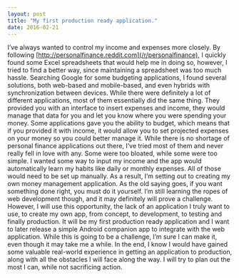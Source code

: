 ```yaml
---
layout: post
title: "My first production ready application."
date: 2016-02-21
---
```


I’ve always wanted to control my income and expenses more closely. By following [http://personalfinance.reddit.com](/r/personalfinance), I quickly found some Excel spreadsheets that would help me in doing so, however, I tried to find a better way, since maintaining a spreadsheet was too much hassle. Searching Google for some budgeting applications, I found several solutions, both web-based and mobile-based, and even hybrids with synchronization between devices.
While there were definitely a lot of different applications, most of them essentially did the same thing. They provided you with an interface to insert expenses and income, they would manage that data for you and let you know where you were spending your money. Some applications gave you the ability to budget, which means that if you provided it with income, it would allow you to set projected expenses on your money so you could better manage it. While there is no shortage of personal finance applications out there, I’ve tried most of them and never really fell in love with any. Some were too bloated, while some were too simple. I wanted some way to input my income and the app would automatically learn my habits like daily or monthly expenses. All of those would need to be set up manually. As a result, I’m setting out to creating my own money management application. As the old saying goes, if you want something done right, you must do it yourself.
I’m still learning the ropes of web development though, and it may definitely will prove a challenge. However, I will use this opportunity, the lack of an application I truly want to use, to create my own app, from concept, to development, to testing and finally production. It will be my first production ready application and I want to later release a simple Android companion app to integrate with the web application.
While this is going to be a challenge, I’m sure I can make it, even though it may take me a while. In the end, I know I would have gained some valuable real-world experience in getting an application to production, along with all the obstacles I will face along the way. I will try to plan out the most I can, while not sacrificing action.